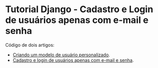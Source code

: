 # Tutorial Django - Cadastro e Login de usuários apenas com e-mail e senha

Código de dois artigos:  
- [Criando um modelo de usuário personalizado](https://www.fabioruicci.com.br/artigos/tutorial-django-criando-um-modelo-de-usuario-personalizado-custom-user-model/).
- [Cadastro e login de usuários apenas com e-mail e senha](https://www.fabioruicci.com.br/artigos/tutorial-django-cadastro-e-login-de-usuarios-apenas-com-e-mail-e-senha/).
